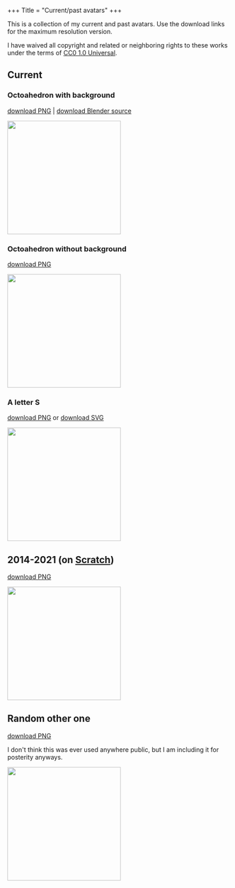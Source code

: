 +++
Title = "Current/past avatars"
+++

This is a collection of my current and past avatars. Use the download links for the maximum resolution version.

I have waived all copyright and related or neighboring rights to these works under the terms of <a rel="license" href="https://creativecommons.org/publicdomain/zero/1.0/">CC0 1.0 Universal</a>.

## Current

### Octoahedron with background
<a id="6"></a>
<a href="/avatar/6/maxrescomp.png" download>download PNG</a> | <a href="https://i.sm4.ca/octoh.blend">download Blender source</a>

<div><img src="/avatar/6/a256.png" alt="" width="256"></div>

### Octoahedron without background
<a id="6t"></a>
<a href="/avatar/6t/maxrescomp.png" download>download PNG</a>

<div><img src="/avatar/6t/a256.png" alt="" width="256"></div>

### A letter S
<a id="4"></a>
<a href="/avatar/4/maxrescomp.png" download>download PNG</a> or <a href="/avatar/4/vector.svg">download SVG</a>

<div><img src="/avatar/4/a256.png" alt="" width="256"></div>

## 2014-2021 (on <a href="https://scratch.mit.edu/">Scratch</a>)
<a id="2"></a>
<a href="/avatar/old/scr.png" download>download PNG</a>

<div><img src="/avatar/old/scr.png" alt="" width="256"></div>

## Random other one
<a id="1"></a>
<a href="/avatar/old/flummox.png" download>download PNG</a>

I don't think this was ever used anywhere public, but I am including it for posterity anyways.
<div><img src="/avatar/old/flummox.png" alt="" width="256"></div>
